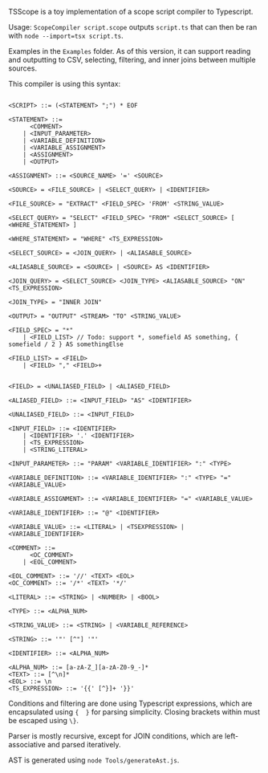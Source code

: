 TSScope is a toy implementation of a scope script compiler to Typescript.

Usage: `ScopeCompiler script.scope` outputs `script.ts` that can then be ran with `node --import=tsx script.ts`.

Examples in the `Examples` folder. As of this version, it can support reading and outputting to CSV, selecting, filtering, and inner joins between multiple sources.

This compiler is using this syntax:

```EBNF

<SCRIPT> ::= (<STATEMENT> ";") * EOF

<STATEMENT> ::=
	  <COMMENT>
	| <INPUT_PARAMETER>
	| <VARIABLE_DEFINITION>
	| <VARIABLE_ASSIGNMENT>
	| <ASSIGNMENT>
	| <OUTPUT>

<ASSIGNMENT> ::= <SOURCE_NAME> '=' <SOURCE>

<SOURCE> = <FILE_SOURCE> | <SELECT_QUERY> | <IDENTIFIER>

<FILE_SOURCE> = "EXTRACT" <FIELD_SPEC> 'FROM' <STRING_VALUE>

<SELECT_QUERY> = "SELECT" <FIELD_SPEC> "FROM" <SELECT_SOURCE> [ <WHERE_STATEMENT> ]

<WHERE_STATEMENT> = "WHERE" <TS_EXPRESSION>

<SELECT_SOURCE> = <JOIN_QUERY> | <ALIASABLE_SOURCE>

<ALIASABLE_SOURCE> = <SOURCE> | <SOURCE> AS <IDENTIFIER>

<JOIN_QUERY> = <SELECT_SOURCE> <JOIN_TYPE> <ALIASABLE_SOURCE> "ON" <TS_EXPRESSION>

<JOIN_TYPE> = "INNER JOIN"

<OUTPUT> = "OUTPUT" <STREAM> "TO" <STRING_VALUE>

<FIELD_SPEC> = "*"
	| <FIELD_LIST> // Todo: support *, somefield AS something, { somefield / 2 } AS somethingElse

<FIELD_LIST> = <FIELD>
	| <FIELD> "," <FIELD>+


<FIELD> = <UNALIASED_FIELD>	| <ALIASED_FIELD>

<ALIASED_FIELD> ::= <INPUT_FIELD> "AS" <IDENTIFIER>

<UNALIASED_FIELD> ::= <INPUT_FIELD>

<INPUT_FIELD> ::= <IDENTIFIER>
    | <IDENTIFIER> '.' <IDENTIFIER>
	| <TS_EXPRESSION>
	| <STRING_LITERAL>

<INPUT_PARAMETER> ::= "PARAM" <VARIABLE_IDENTIFIER> ":" <TYPE>

<VARIABLE_DEFINITION> ::= <VARIABLE_IDENTIFIER> ":" <TYPE> "=" <VARIABLE_VALUE>

<VARIABLE_ASSIGNMENT> ::= <VARIABLE_IDENTIFIER> "=" <VARIABLE_VALUE>

<VARIABLE_IDENTIFIER> ::= "@" <IDENTIFIER>

<VARIABLE_VALUE> ::= <LITERAL> | <TSEXPRESSION> | <VARIABLE_IDENTIFIER>

<COMMENT> ::=
	  <OC_COMMENT>
	| <EOL_COMMENT>

<EOL_COMMENT> ::= '//' <TEXT> <EOL>
<OC_COMMENT> ::= '/*' <TEXT> '*/'

<LITERAL> ::= <STRING> | <NUMBER> | <BOOL>

<TYPE> ::= <ALPHA_NUM>

<STRING_VALUE> ::= <STRING> | <VARIABLE_REFERENCE>

<STRING> ::= '"' [^"] '"'

<IDENTIFIER> ::= <ALPHA_NUM>

<ALPHA_NUM> ::= [a-zA-Z_][a-zA-Z0-9_-]*
<TEXT> ::= [^\n]*
<EOL> ::= \n
<TS_EXPRESSION> ::= '{{' [^}]+ '}}'
```

Conditions and filtering are done using Typescript expressions, which are encapsulated using `{  }` for parsing simplicity. Closing brackets within must be escaped using `\}`.

Parser is mostly recursive, except for JOIN conditions, which are left-associative and parsed iteratively.

AST is generated using `node Tools/generateAst.js`.
